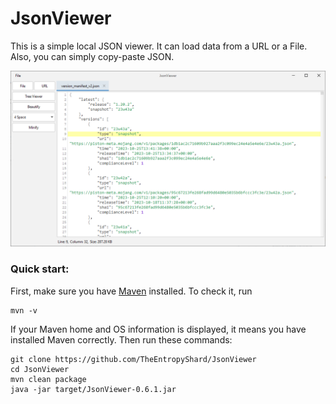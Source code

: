 # JsonViewer
This is a simple local JSON viewer. It can load data from a URL or a File. Also, you can simply copy-paste JSON.

![Screenshot](images/Screenshot.png)

### Quick start:
First, make sure you have [Maven](https://maven.apache.org/) installed. To check it, run
```shell
mvn -v
```
If your Maven home and OS information is displayed, it means you have installed Maven correctly. Then run these commands:
```shell
git clone https://github.com/TheEntropyShard/JsonViewer
cd JsonViewer
mvn clean package
java -jar target/JsonViewer-0.6.1.jar
```